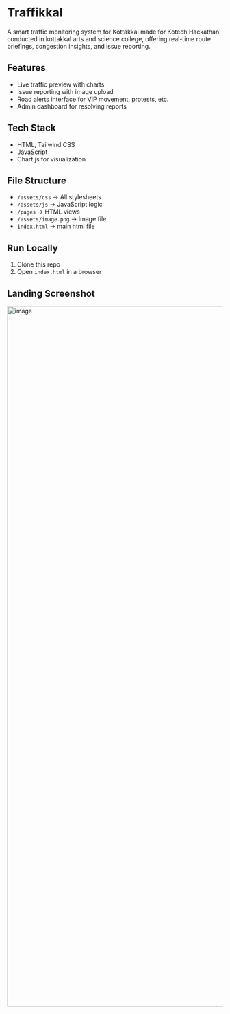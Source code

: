# Traffikkal

A smart traffic monitoring system for Kottakkal made for Kotech Hackathan conducted in kottakkal arts and science college, offering real-time route briefings, congestion insights, and issue reporting.

## Features
- Live traffic preview with charts
- Issue reporting with image upload
- Road alerts interface for VIP movement, protests, etc.
- Admin dashboard for resolving reports

## Tech Stack
- HTML, Tailwind CSS
- JavaScript
- Chart.js for visualization

## File Structure
- `/assets/css` → All stylesheets
- `/assets/js` → JavaScript logic
- `/pages` → HTML views
- `/assets/image.png` → Image file
- `index.html` → main html file

## Run Locally
1. Clone this repo
2. Open `index.html` in a browser

## Landing Screenshot

<img width="2880" height="1632" alt="image" src="https://github.com/user-attachments/assets/d2777d5e-e2a1-4ed8-995c-be9f8ad3bd22" />
